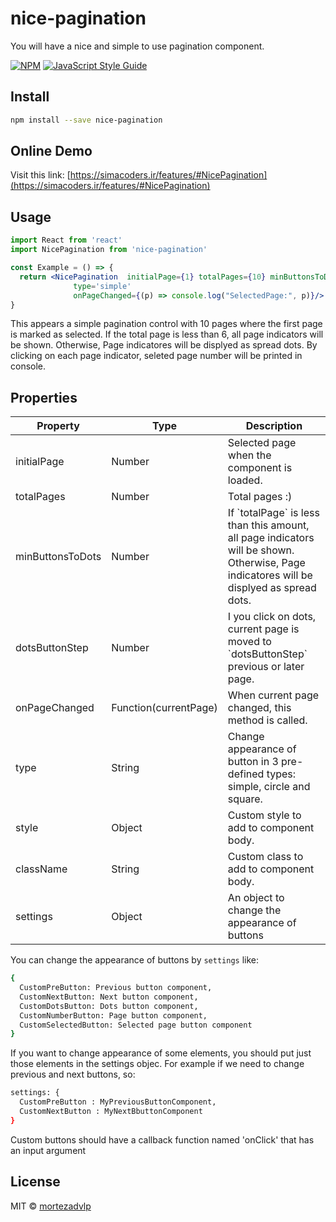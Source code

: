 # nice-pagination

You will have a nice and simple to use pagination component.

[![NPM](https://img.shields.io/npm/v/nice-pagination.svg)](https://www.npmjs.com/package/nice-pagination) [![JavaScript Style Guide](https://img.shields.io/badge/code_style-standard-brightgreen.svg)](https://standardjs.com)

## Install

```bash
npm install --save nice-pagination
```

## Online Demo

Visit this link:
[https://simacoders.ir/features/#NicePagination](https://simacoders.ir/features/#NicePagination)



## Usage

```jsx
import React from 'react'
import NicePagination from 'nice-pagination'

const Example = () => {
  return <NicePagination  initialPage={1} totalPages={10} minButtonsToDots={6}
              type='simple'
              onPageChanged={(p) => console.log("SelectedPage:", p)}/>
}
```
This appears a simple pagination control with 10 pages where the first page is marked as selected. If the total page is less than 6, all page indicators will be shown. Otherwise, Page indicatores will be displyed as spread dots. By clicking on each page indicator, seleted page number will be printed in console.

## Properties

<table>
  <thead>
    <tr>
      <th>Property</th>
      <th>Type</th>
      <th>Description</th>
    </tr>
  </thead>
  <tbody>
    <tr>
      <td>initialPage</td>
      <td>Number</td>
      <td>Selected page when the component is loaded.</td>
    </tr>
    <tr>
      <td>totalPages</td>
      <td>Number</td>
      <td>Total pages :)</td>
    </tr>
    <tr>
      <td>minButtonsToDots</td>
      <td>Number</td>
      <td>If `totalPage` is less than this amount, all page indicators will be shown. Otherwise, Page indicatores will be displyed as spread dots.</td>
    </tr>
    <tr>
      <td>dotsButtonStep</td>
      <td>Number</td>
      <td>I you click on dots, current page is moved to `dotsButtonStep` previous or later page.</td>
    </tr>
    <tr>
      <td>onPageChanged</td>
      <td>Function(currentPage)</td>
      <td>When current page changed, this method is called.</td>
    </tr>
    <tr>
      <td>type</td>
      <td>String</td>
      <td>Change appearance of button in 3 pre-defined types: simple, circle and square.</td>
    </tr>
    <tr>
      <td>style</td>
      <td>Object</td>
      <td>Custom style to add to component body.</td>
    </tr>
    <tr>
      <td>className</td>
      <td>String</td>
      <td>Custom class to add to component body.</td>
    </tr>
    <tr>
      <td>settings</td>
      <td>Object</td>
      <td>An object to change the appearance of buttons</td>
    </tr>
  </tbody>
</table>


You can change the appearance of buttons by `settings` like:
```bash
{
  CustomPreButton: Previous button component,
  CustomNextButton: Next button component,
  CustomDotsButton: Dots button component,
  CustomNumberButton: Page button component,
  CustomSelectedButton: Selected page button component
}
```

If you want to change appearance of some elements, you should put just those elements in the settings objec.
For example if we need to change previous and next buttons, so:

```bash
settings: {
  CustomPreButton : MyPreviousButtonComponent,
  CustomNextButton : MyNextBbuttonComponent
}
```
Custom buttons should have a callback function named 'onClick' that has an input argument



## License

MIT © [mortezadvlp](https://github.com/mortezadvlp)
